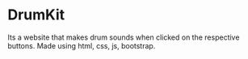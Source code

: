 # DrumKit

Its a website that makes drum sounds when clicked on the respective buttons.
Made using html, css, js, bootstrap.
